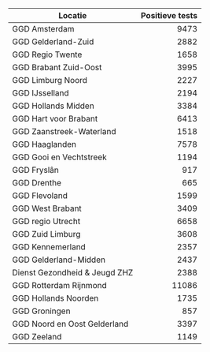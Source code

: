 | Locatie | Positieve tests |
|---------|----------------:|
| GGD Amsterdam                            |  9473 |
| GGD Gelderland-Zuid                      |  2882 |
| GGD Regio Twente                         |  1658 |
| GGD Brabant Zuid-Oost                    |  3995 |
| GGD Limburg Noord                        |  2227 |
| GGD IJsselland                           |  2194 |
| GGD Hollands Midden                      |  3384 |
| GGD Hart voor Brabant                    |  6413 |
| GGD Zaanstreek-Waterland                 |  1518 |
| GGD Haaglanden                           |  7578 |
| GGD Gooi en Vechtstreek                  |  1194 |
| GGD Fryslân                              |   917 |
| GGD Drenthe                              |   665 |
| GGD Flevoland                            |  1599 |
| GGD West Brabant                         |  3409 |
| GGD regio Utrecht                        |  6658 |
| GGD Zuid Limburg                         |  3608 |
| GGD Kennemerland                         |  2357 |
| GGD Gelderland-Midden                    |  2437 |
| Dienst Gezondheid & Jeugd ZHZ            |  2388 |
| GGD Rotterdam Rijnmond                   | 11086 |
| GGD Hollands Noorden                     |  1735 |
| GGD Groningen                            |   857 |
| GGD Noord en Oost Gelderland             |  3397 |
| GGD Zeeland                              |  1149 |
